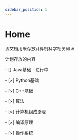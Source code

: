 ```yaml
---
sidebar_position: 1
---
```


# Home

该文档用来存放计算机科学相关知识

计划存放的内容

\- [] Java基础   -    进行中

\- [×] Python基础

\- [×] C++基础

\- [×] 算法

\- [×] 计算机组成原理

\- [×] 编译原理

\- [×] 操作系统

